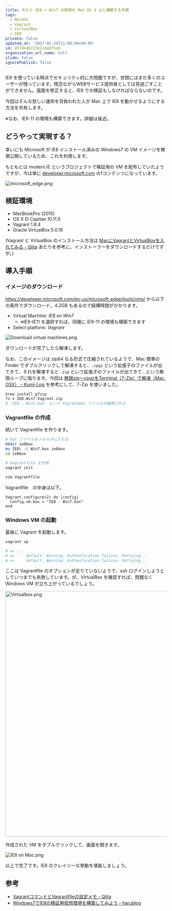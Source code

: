 ```yaml
---
title: 今さら IE8 + Win7 の環境を Mac OS X 上に構築する手順
tags:
  - MacOSX
  - Vagrant
  - VirtualBox
  - IE8
private: false
updated_at: '2017-01-24T11:00:58+09:00'
id: 457de4b722b118e6f5eb
organization_url_name: null
slide: false
ignorePublish: false
---
```

IE8 を使っている時点でセキュリティ的に大問題ですが、世間にはまだ多くのユーザーが残っています。残念ながらWEBサービス提供者としては見過ごすことができません。画面を修正すると、IE8 での検証もしなければならないのです。

今回はそんな悲しい運命を背負われた人が Mac 上で IE8 を動かせるようにする方法を共有します。

※なお、IE9-11 の環境も構築できます。詳細は後述。


どうやって実現する？
----
幸いにも Microsoft が IE8 インストール済みの Windows7 の VM イメージを無償公開しているため、これを利用します。

もともとは modern.IE というプロジェクトで検証用の VM を配布していたようですが、今は単に [developer.microsoft.com](https://developer.microsoft.com/en-us/microsoft-edge/) の1コンテンツになっています。

![microsoft_edge.png](https://qiita-image-store.s3.amazonaws.com/0/8267/3365d3d2-2c45-6adc-c45b-8a026c68303d.png)


検証環境
----
* MacBookPro (2015)
* OS X El Capitan 10.11.5
* Vagrant 1.8.4
* Oracle VirtualBox 5.0.16

(Vagrant と VirtualBox のインストール方法は [MacにVagrantとVirtualBoxを入れてみる - Qiita](http://qiita.com/you-me/items/3126e7f91ccdf4d8a873) あたりを参考に。インストーラーをダウンロードするだけですが。)


導入手順
----
### イメージのダウンロード

https://developer.microsoft.com/en-us/microsoft-edge/tools/vms/ から以下の条件でダウンロード。4.2GB もあるので結構時間がかかります。

* Virtual Machine: *IE8 on Win7*
    * ※IE9-IE11 を選択すれば、同様に IE9-11 の環境も構築できます
* Select platform: *Vagrant*

![Download virtual machines.png](https://qiita-image-store.s3.amazonaws.com/0/8267/eb3f3072-a0ce-f9f1-b433-a71d01d8f7c8.png)

ダウンロードが完了したら解凍します。　

なお、このイメージは zip64 なる形式で圧縮されているようで、Mac 標準の Finder でダブルクリックして解凍すると、`.cpgz` という拡張子のファイルが出てきて、それを解凍すると `.zip` という拡張子のファイルが出てきて…という無限ループに陥ります。今回は [無限zip〜cpgzをTerminal（7-Zip）で解凍（Mac, OSX） – Kumi-Log](http://jp.kumi-log.com/tech/zip-cpgz-and-p7zip/) を参考にして、7-Zip を使いました。

```bash
brew install p7zip
7z x IE8.Win7.Vagrant.zip
# 'IE8 - Win7.box' という VagrantBox ファイルが展開される
```

### Vagrantfile の作成

続いて Vagrantfile を作ります。

```bash
# box ファイルをフォルダに入れる
mkdir ie8box
mv IE8\ -\ Win7.box ie8box
cd ie8box

# Vagrantfile を作成
vagrant init

vim Vagrantfile
```

Vagrantfile　の中身は以下。

```rb:Vagrantfile
Vagrant.configure(2) do |config|
  config.vm.box = "IE8 - Win7.box"
end
```

### Windows VM の起動

最後に Vagrant を起動します。

```bash
vagrant up

# => ...
# =>     default: Warning: Authentication failure. Retrying...
# =>     default: Warning: Authentication failure. Retrying...
```

ここは Vagrantfile のオプションが足りていないようで、ssh ログインしようとしていつまでも失敗しています。が、VirtualBox を確認すれば、問題なく Windows VM が立ち上がっているでしょう。

<img width="768" alt="Virtualbox.png" src="https://qiita-image-store.s3.amazonaws.com/0/8267/ffd0b498-c4cb-0fb3-9a11-fb758480d56c.png">

作成された VM をダブルクリックして、画面を開きます。

![IE8 on Mac.png](https://qiita-image-store.s3.amazonaws.com/0/8267/d039fef0-8ebf-792a-8667-467e91c21765.png)

以上で完了です。IE8 のクレイジーな挙動を堪能しましょう。


参考
----
* [VagrantコマンドとVagrantfileの設定メモ - Qiita](http://qiita.com/pugiemonn/items/bcd95a35c3ec7624cd61)
* [Windows7でIE8の検証用仮想環境を構築してみよう - harublog](http://hrt0kmt.hatenablog.com/entry/2013/11/15/180753)
